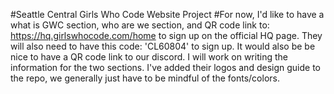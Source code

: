 #Seattle Central Girls Who Code Website Project
#For now, I'd like to have a what is GWC section, who are we section, and QR code link to: https://hq.girlswhocode.com/home to sign up on the official HQ page. 
They will also need to have this code: 'CL60804' to sign up. It would also be be nice to have a QR code link to our discord. I will work on writing the
information for the two sections. I've added their logos and design guide to the repo, we generally just have to be mindful of the fonts/colors.

